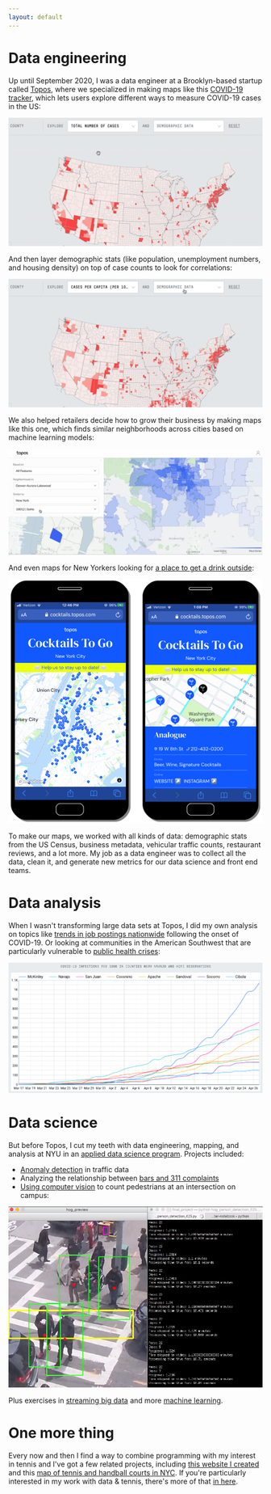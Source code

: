 ```yaml
---
layout: default
---
```


<!-- <a href = "assets/images/covid.png"><img src="assets/images/covid.png" alt="COVID-19 Tracker"></a> -->

# Data engineering

Up until September 2020, I was a data engineer at a Brooklyn-based startup called [Topos](https://topos.com/), where we specialized in making maps like this [COVID-19 tracker](https://covid19.topos.com/), which lets users explore different ways to measure COVID-19 cases in the US:

<a href = "assets/images/cases.gif"><img src="assets/images/cases.gif" alt="COVID-19 Tracker"></a>

And then layer demographic stats (like population, unemployment numbers, and housing density) on top of case counts to look for correlations:

<a href = "assets/images/layering.gif"><img src="assets/images/layering.gif" alt="Layering stats"></a>

We also helped retailers decide how to grow their business by making maps like this one, which finds similar neighborhoods across cities based on machine learning models:

<a href = "assets/images/neighborhoods.gif"><img src="assets/images/neighborhoods.gif" alt="Neighborhoods gif"></a>

And even maps for New Yorkers looking for [a place to get a drink outside](https://cocktails.topos.com/):

<a href = "assets/images/cocktails-smartphone.png"><img src="assets/images/cocktails-smartphone.png" alt="Cocktails To Go"></a>

To make our maps, we worked with all kinds of data: demographic stats from the US Census, business metadata, vehicular traffic counts, restaurant reviews, and a lot more. My job as a data engineer was to collect all the data, clean it, and generate new metrics for our data science and front end teams.



# Data analysis

When I wasn't transforming large data sets at Topos, I did my own analysis on topics like [trends in job postings nationwide](https://twitter.com/topos_ai/status/1258184297732849666) following the onset of COVID-19. Or looking at communities in the American Southwest that are particularly vulnerable to [public health crises](https://medium.com/topos-ai/high-covid-19-vulnerability-seen-in-and-near-navajo-nation-and-hopi-reservation-in-arizona-edba321699cb):

<a href = "assets/images/reservations.png"><img src="assets/images/reservations.png" alt="COVID-19 cases in the American Southwest"></a>


# Data science

But before Topos, I cut my teeth with data engineering, mapping, and analysis at NYU in an [applied data science program](https://cusp.nyu.edu/). Projects included: 
* [Anomaly detection](https://github.com/seeess1/machineLearning/blob/master/anomalies_traffic_health.ipynb) in traffic data
* Analyzing the relationship between [bars and 311 complaints](https://github.com/seeess1/publicDrunkenness/blob/master/public_drunkenness.ipynb)
* [Using computer vision](https://github.com/seeess1/pedestrian_cv) to count pedestrians at an intersection on campus:

<a href = "assets/images/pedestrians.png"><img src="assets/images/pedestrians.png" alt="Computer vision"></a>

Plus exercises in [streaming big data](https://github.com/seeess1/bigData) and more [machine learning](https://github.com/seeess1/machineLearning).



# One more thing

Every now and then I find a way to combine programming with my interest in tennis and I've got a few related projects, including [this website I created](https://www.bageled.nyc/) and this [map of tennis and handball courts in NYC](http://www.fortgreenetennis.org/nyc-courts). If you're particularly interested in my work with data & tennis, there's more of that [in here](./projects-tennis.md).
